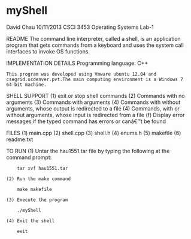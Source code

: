 myShell
=======
David Chau
10/11/2013
CSCI 3453 Operating Systems
Lab-1

README
	The command line interpreter, called a shell, is an application program
	that gets commands from a keyboard and uses the system call interfaces
	to invoke OS functions.

IMPLEMENTATION DETAILS
	Programming language:  C++
	
	This program was developed using Vmware ubuntu 12.04 and
	csegrid.ucdenver.pvt.The main computing environment is a Windows 7 
	64-bit machine.

SHELL SUPPORT
	(1) exit or stop shell commands
	(2) Commands with no arguments
	(3) Commands with arguments
	(4) Commands with without arguments, whose output is redirected to a file
	(4) Commands, with or without arguments, whose input is redirected from a
		file
	(f) Display error messages if the typed command has errors or canâ€™t be
		found

FILES
	(1) main.cpp
	(2) shell.cpp
	(3) shell.h
	(4) enums.h
	(5) makefile
	(6) readme.txt

TO RUN
	(1) Untar the hau1551.tar file by typing the following at the 
	command prompt:

		tar xvf hau1551.tar

	(2) Run the make command

		make makefile

	(3) Execute the program

		./myShell

	(4) Exit the shell

		exit
